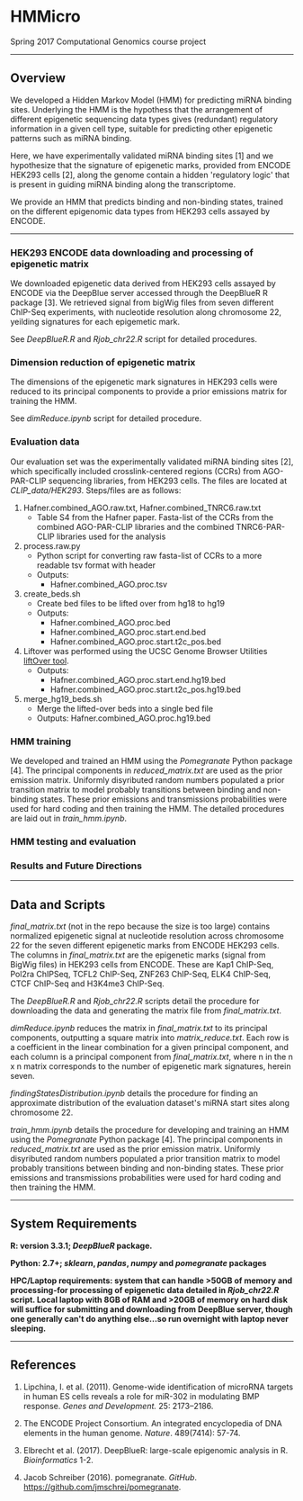 # HMMicro
Spring 2017 Computational Genomics course project
**************************************************
## Overview

We developed a Hidden Markov Model (HMM) for predicting miRNA binding sites. Underlying the HMM is the hypothess that the arrangement of different epigenetic sequencing data types gives (redundant) regulatory information in a given cell type, suitable for predicting other epigenetic patterns such as miRNA binding.

Here, we have experimentally validated miRNA binding sites [1] and we hypothesize that the signature of epigenetic marks, provided from ENCODE HEK293 cells [2], along the genome contain a hidden 'regulatory logic' that is present in guiding miRNA binding along the transcriptome. 

We provide an HMM that predicts binding and non-binding states, trained on the different epigenomic data types from HEK293 cells assayed by ENCODE. 
**************************************************
### HEK293 ENCODE data downloading and processing of epigenetic matrix

We downloaded epigenetic data derived from HEK293 cells assayed by ENCODE via the DeepBlue server accessed through the DeepBlueR R package [3]. We retrieved signal from bigWig files from seven different ChIP-Seq experiments, with nucleotide resolution along chromosome 22, yeilding signatures for each epigemetic mark. 

See *DeepBlueR.R* and *Rjob_chr22.R* script for detailed procedures.

### Dimension reduction of epigenetic matrix

The dimensions of the epigenetic mark signatures in HEK293 cells were reduced to its principal components to provide a prior emissions matrix for training the HMM.

See *dimReduce.ipynb* script for detailed procedure.

### Evaluation data

Our evaluation set was the experimentally validated miRNA binding sites [2], which specifically included crosslink-centered regions (CCRs) from AGO-PAR-CLIP sequencing libraries, from HEK293 cells. The files are located at *CLIP_data/HEK293*. Steps/files are as follows:

1.  Hafner.combined_AGO.raw.txt, Hafner.combined_TNRC6.raw.txt
    -   Table S4 from the Hafner paper. Fasta-list of the CCRs from the combined AGO-PAR-CLIP libraries and the combined TNRC6-PAR-CLIP libraries used for the analysis
2.  process.raw.py
    -   Python script for converting raw fasta-list of CCRs to a more readable tsv format with header
    -   Outputs:
        *   Hafner.combined_AGO.proc.tsv
3.  create_beds.sh
    -   Create bed files to be lifted over from hg18 to hg19
    -   Outputs:
        *   Hafner.combined_AGO.proc.bed
        *   Hafner.combined_AGO.proc.start.end.bed
        *   Hafner.combined_AGO.proc.start.t2c_pos.bed
4.  Liftover was performed using the UCSC Genome Browser Utilities [liftOver tool](https://genome.ucsc.edu/cgi-bin/hgLiftOver).
    -   Outputs:
        *   Hafner.combined_AGO.proc.start.end.hg19.bed
        *   Hafner.combined_AGO.proc.start.t2c_pos.hg19.bed
5.  merge_hg19_beds.sh
    -   Merge the lifted-over beds into a single bed file
    -   Outputs:
        Hafner.combined_AGO.proc.hg19.bed
### HMM training

We developed and trained an HMM using the *Pomegranate* Python package [4]. The principal components in *reduced_matrix.txt*  are used as the prior emission matrix. Uniformly disyributed random numbers populated a prior transition matrix to model probably transitions between binding and non-binding states. These prior emissions and transmissions probabilities were used for hard coding and then training the HMM. The detailed procedures are laid out in *train_hmm.ipynb*.

### HMM testing and evaluation

### Results and Future Directions

**************************************************
## Data and Scripts

*final_matrix.txt* (not in the repo because the size is too large) contains normalized epigenetic signal at nucleotide resolution across chromosome 22 for the seven different epigenetic marks from ENCODE HEK293 cells. The columns in *final_matrix.txt* are the epigenetic marks (signal from BigWig files) in HEK293 cells from ENCODE. These are Kap1 ChIP-Seq, Pol2ra ChIPSeq, TCFL2 ChIP-Seq, ZNF263 ChIP-Seq, ELK4 ChIP-Seq, CTCF ChIP-Seq and H3K4me3 ChIP-Seq. 

The *DeepBlueR.R* and *Rjob_chr22.R* scripts detail the procedure for downloading the data and generating the matrix file from *final_matrix.txt*. 

*dimReduce.ipynb* reduces the matrix in *final_matrix.txt* to its principal components, outputting a square matrix into *matrix_reduce.txt*. Each row is a coefficient in the linear combination for a given principal component, and each column is a principal component from *final_matrix.txt*, where n in the n x n matrix corresponds to the number of epigenetic mark signatures, herein seven. 

*findingStatesDistribution.ipynb* details the procedure for finding an approximate distribution of the evaluation dataset's miRNA start sites along chromosome 22.

*train_hmm.ipynb* details the procedure for developing and training an HMM using the *Pomegranate* Python package [4]. The principal components in *reduced_matrix.txt*  are used as the prior emission matrix. Uniformly disyributed random numbers populated a prior transition matrix to model probably transitions between binding and non-binding states. These prior emissions and transmissions probabilities were used for hard coding and then training the HMM. 
**************************************************
## System Requirements

**R: version 3.3.1; *DeepBlueR* package.**

**Python: 2.7+; *sklearn*, *pandas*, *numpy* and *pomegranate* packages**

**HPC/Laptop requirements: system that can handle >50GB of memory and processing-for processing of epigenetic data detailed in *Rjob_chr22.R* script. Local laptop with 8GB of RAM and >20GB of memory on hard disk will suffice for submitting and downloading from DeepBlue server, though one generally can't do anything else...so run overnight with laptop never sleeping.**
**************************************************
## References

1. Lipchina, I. et al. (2011). Genome-wide identification of microRNA targets in human ES cells reveals a role for miR-302 in modulating BMP response. *Genes and Development.* 25: 2173–2186. 

2. The ENCODE Project Consortium. An integrated encyclopedia of DNA elements in the human genome. *Nature*. 489(7414): 57-74. 

3. Elbrecht et al. (2017). DeepBlueR: large-scale epigenomic analysis in R. *Bioinformatics* 1-2. 

4. Jacob Schreiber (2016). pomegranate. *GitHub*. https://github.com/jmschrei/pomegranate. 
